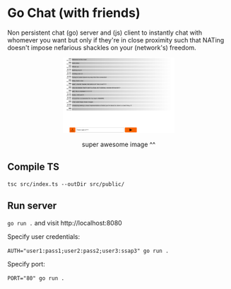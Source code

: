 
# Go Chat (with friends)

Non persistent chat (go) server and (js) client to instantly chat with whomever you want but only if they're in close proximity such that NATing doesn't impose nefarious shackles on your (network's) freedom.

<div align="center">
    <p align="center"> 
    	<img src="./preview.png" width="50%" />
    </p>
    super awesome image ^^
</div>

## Compile TS

`tsc src/index.ts --outDir src/public/`

## Run server

`go run .` and visit http://localhost:8080

Specify user credentials:

`AUTH="user1:pass1;user2:pass2;user3:ssap3" go run .`

Specify port:

`PORT="80" go run .`
